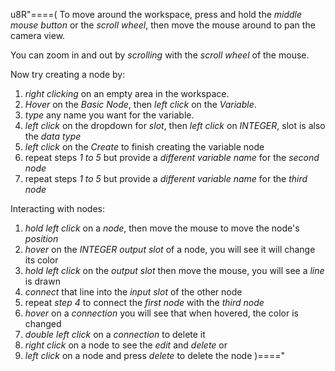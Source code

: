 u8R"====(
To move around the workspace, press and hold the *middle mouse button* or the *scroll wheel*,
then move the mouse around to pan the camera view.

You can zoom in and out by *scrolling* with the *scroll wheel* of the mouse.

Now try creating a node by:
  1. *right clicking* on an empty area in the workspace.
  2. *Hover* on the *Basic Node*, then *left click* on the *Variable*.
  3. *type* any name you want for the variable.
  4. *left click* on the dropdown for *slot*, then *left click* on *INTEGER*, slot is also the *data type*
  5. *left click* on the *Create* to finish creating the variable node
  6. repeat steps *1 to 5* but provide a *different variable name* for the *second node*
  7. repeat steps *1 to 5* but provide a *different variable name* for the *third node*

Interacting with nodes:
  1. *hold left click* on a *node*, then move the mouse to move the node's *position*
  2. *hover* on the *INTEGER* *output slot* of a node, you will see it will change its color
  3. *hold left click* on the *output slot* then move the mouse, you will see a *line* is drawn
  4. *connect* that line into the *input slot* of the other node
  5. repeat *step 4* to connect the *first node* with the *third node*
  6. *hover* on a *connection* you will see that when hovered, the color is changed
  7. *double left click* on a *connection* to delete it
  8. *right click* on a node to see the *edit* and *delete* or
  9. *left click* on a node and press *delete* to delete the node
)===="
